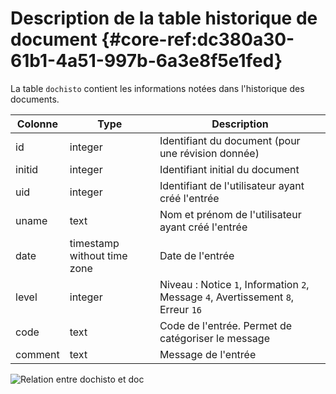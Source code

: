 # Description de la table historique de document {#core-ref:dc380a30-61b1-4a51-997b-6a3e8f5e1fed}

La table `dochisto` contient les informations notées dans l'historique des
documents.

| Colonne |             Type            |                                    Description                                    |
| ------- | --------------------------- | --------------------------------------------------------------------------------- |
| id      | integer                     | Identifiant du document (pour une révision donnée)                                |
| initid  | integer                     | Identifiant initial du document                                                   |
| uid     | integer                     | Identifiant de l'utilisateur ayant créé l'entrée                                  |
| uname   | text                        | Nom et prénom de l'utilisateur ayant créé l'entrée                                |
| date    | timestamp without time zone | Date de l'entrée                                                                  |
| level   | integer                     | Niveau : Notice `1`, Information `2`, Message `4`, Avertissement `8`, Erreur `16` |
| code    | text                        | Code de l'entrée. Permet de catégoriser le message                                |
| comment | text                        | Message de l'entrée                                                               |


![ Relation entre dochisto et doc ](advanced/dbdochisto.png)